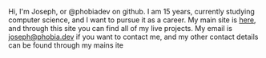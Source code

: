 Hi, I'm Joseph, or @phobiadev on github.
I am 15 years, currently studying computer science, and I want to pursue it as a career.
My main site is [here](https://phobia.dev), and through this site you can find all of my live projects. 
My email is [joseph@phobia.dev](mailto:joseph@phobia.dev) if you want to contact me, and my other contact details can be found through my mains ite
